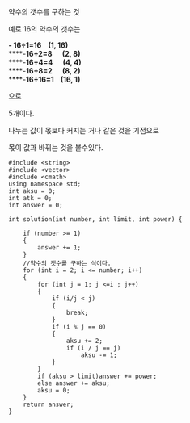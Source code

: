 약수의 갯수를 구하는 것

예로 16의 약수의 갯수는

**- 16÷1=16    (1, 16)**  
****-**16÷2=8      (2, 8)**  
****-**16÷4=4      (4, 4)**  
****-**16÷8=2      (8, 2)**  
****-**16÷16=1    (16, 1)**

으로

5개이다.

나누는 값이 몫보다 커지는 거나 같은 것을 기점으로

몫이 값과 바뀌는 것을 볼수있다.

```
#include <string>
#include <vector>
#include <cmath>
using namespace std;
int aksu = 0;
int atk = 0;
int answer = 0;

int solution(int number, int limit, int power) {

    if (number >= 1)
    {
        answer += 1;
    }
   	//약수의 갯수를 구하는 식이다.
    for (int i = 2; i <= number; i++)
    {
        for (int j = 1; j <=i ; j++)
        {
            if (i/j < j)
            {
                break;
            }
            if (i % j == 0)
            {
                aksu += 2;
                if (i / j == j)
                    aksu -= 1;
            }
        }
        if (aksu > limit)answer += power;       
        else answer += aksu;
        aksu = 0;
    }
    return answer;
}
```